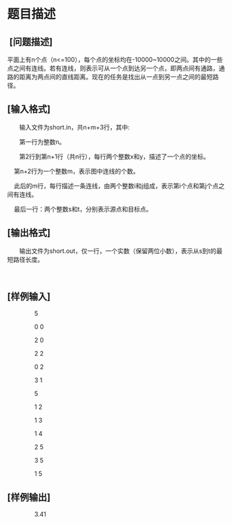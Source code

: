 # 题目描述


<h2>
 [问题描述] 
</h2>
<p>
平面上有n个点（n&lt;=100），每个点的坐标均在-10000~10000之间。其中的一些点之间有连线。若有连线，则表示可从一个点到达另一个点，即两点间有通路，通路的距离为两点间的直线距离。现在的任务是找出从一点到另一点之间的最短路径。
</p>
<h2>
[输入格式] 
</h2>
<p style="text-indent:21.0000pt;">
输入文件为short.in，共n+m+3行，其中:
</p>
<p style="text-indent:21.0000pt;">
第一行为整数n。
</p>
<p style="text-indent:21.0000pt;">
第2行到第n+1行（共n行），每行两个整数x和y，描述了一个点的坐标。
</p>
<p>
    第n+2行为一个整数m，表示图中连线的个数。
</p>
<p>
    此后的m行，每行描述一条连线，由两个整数i和j组成，表示第i个点和第j个点之间有连线。
</p>
<p>
    最后一行：两个整数s和t，分别表示源点和目标点。
</p>
<h2>
[输出格式] 
</h2>
<p style="text-indent:21.0000pt;">
输出文件为short.out，仅一行，一个实数（保留两位小数），表示从s到t的最短路径长度。
</p>
<p style="text-indent:21.0000pt;">
<br/>
</p>
<h2>
[样例输入]
</h2>
<p style="margin-left:47.1450pt;text-indent:0.0500pt;">
5
</p>
<p style="margin-left:47.1450pt;text-indent:0.0500pt;">
0 0
</p>
<p style="margin-left:47.1450pt;text-indent:0.0500pt;">
2 0
</p>
<p style="margin-left:47.1450pt;text-indent:0.0500pt;">
2 2
</p>
<p style="margin-left:47.1450pt;text-indent:0.0500pt;">
0 2
</p>
<p style="margin-left:47.1450pt;text-indent:0.0500pt;">
3 1
</p>
<p style="margin-left:47.1450pt;text-indent:0.0500pt;">
5
</p>
<p style="margin-left:47.1450pt;text-indent:0.0500pt;">
1 2
</p>
<p style="margin-left:47.1450pt;text-indent:0.0500pt;">
1 3
</p>
<p style="margin-left:47.1450pt;text-indent:0.0500pt;">
1 4
</p>
<p style="margin-left:47.1450pt;text-indent:0.0500pt;">
2 5
</p>
<p style="margin-left:47.1450pt;text-indent:0.0500pt;">
3 5
</p>
<p style="margin-left:47.1450pt;text-indent:0.0500pt;">
1 5
</p>
<h2>
[<span>样例输出</span><span>]</span> 
</h2>
<p style="text-indent:47.2500pt;">
3.41
</p>
